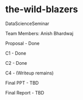 # the-wild-blazers
DataScienceSeminar

Team Members: Anish Bhardwaj

Proposal - Done

C1 - Done

C2 - Done

C4 - (Writeup remains)

Final PPT - TBD

Final Report - TBD
